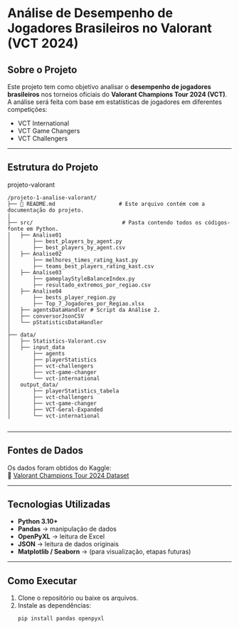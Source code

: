 # Análise de Desempenho de Jogadores Brasileiros no Valorant (VCT 2024)

## Sobre o Projeto
Este projeto tem como objetivo analisar o **desempenho de jogadores brasileiros** nos torneios oficiais do **Valorant Champions Tour 2024 (VCT)**.  
A análise será feita com base em estatísticas de jogadores em diferentes competições:

- VCT International  
- VCT Game Changers  
- VCT Challengers
---

## Estrutura do Projeto
projeto-valorant 

```
/projeto-1-analise-valorant/
├── 📄 README.md                    # Este arquivo contém com a documentação do projeto.
│
├── src/                            # Pasta contendo todos os códigos-fonte em Python.
│   ├── Analise01
│       ├── best_players_by_agent.py
│       ├── best_players_by_agent.csv
│   ├── Analise02
│       ├── melhores_times_rating_kast.py
│       ├── teams_best_players_rating_kast.csv
│   ├── Analise03
│       ├── gameplayStyleBalanceIndex.py
│       ├── resultado_extremos_por_regiao.csv
│   ├── Analise04
│       ├── bests_player_region.py
│       ├── Top_7_Jogadores_por_Regiao.xlsx
│   ├── agentsDataHandler # Script da Análise 2.
│   ├── conversorJsonCSV
│   └── pStatisticsDataHandler
│
├── data/
│   ├── Statistics-Valorant.csv
│   ├── input_data
│       ├── agents
│       ├── playerStatistics 
│       ├── vct-challengers
│       ├── vct-game-changer
│       └── vct-international
│   output_data/
│       ├── playerStatistics_tabela
│       ├── vct-challengers
│       ├── vct-game-changer
│       ├── VCT-Geral-Expanded
│       └── vct-international


```
---

## Fontes de Dados
Os dados foram obtidos do Kaggle:  
🔗 [Valorant Champions Tour 2024 Dataset](https://www.kaggle.com/datasets/sauurabhkr/valorant-champions-tour-2024)

---

## Tecnologias Utilizadas
- **Python 3.10+**
- **Pandas** → manipulação de dados
- **OpenPyXL** → leitura de Excel
- **JSON** → leitura de dados originais
- **Matplotlib / Seaborn** → (para visualização, etapas futuras)

---

## Como Executar
1. Clone o repositório ou baixe os arquivos.
2. Instale as dependências:
   ```bash
   pip install pandas openpyxl
